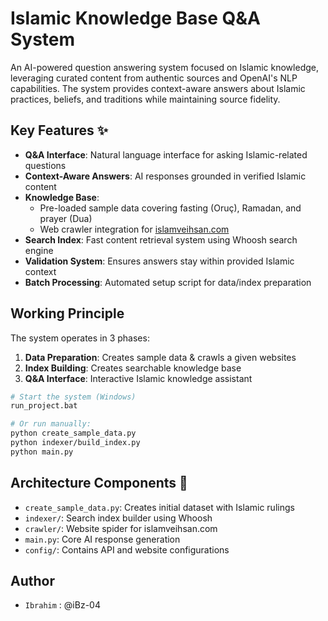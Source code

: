 # Islamic Knowledge Base Q&A System

An AI-powered question answering system focused on Islamic knowledge, leveraging curated content from authentic sources and OpenAI's NLP capabilities. The system provides context-aware answers about Islamic practices, beliefs, and traditions while maintaining source fidelity.

## Key Features ✨

- **Q&A Interface**: Natural language interface for asking Islamic-related questions
- **Context-Aware Answers**: AI responses grounded in verified Islamic content
- **Knowledge Base**:
  - Pre-loaded sample data covering fasting (Oruç), Ramadan, and prayer (Dua)
  - Web crawler integration for [islamveihsan.com](https://www.islamveihsan.com/)
- **Search Index**: Fast content retrieval system using Whoosh search engine
- **Validation System**: Ensures answers stay within provided Islamic context
- **Batch Processing**: Automated setup script for data/index preparation



## Working Principle
The system operates in 3 phases:
1. **Data Preparation**: Creates sample data & crawls a given  websites
2. **Index Building**: Creates searchable knowledge base
3. **Q&A Interface**: Interactive Islamic knowledge assistant

```bash
# Start the system (Windows)
run_project.bat

# Or run manually:
python create_sample_data.py
python indexer/build_index.py
python main.py
```

## Architecture Components 🧠
- `create_sample_data.py`: Creates initial dataset with Islamic rulings
- `indexer/`: Search index builder using Whoosh
- `crawler/`: Website spider for islamveihsan.com
- `main.py`: Core AI response generation
- `config/`: Contains API and website configurations

## Author 

- `Ibrahim` : @iBz-04